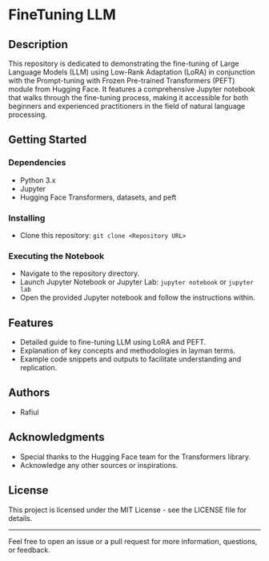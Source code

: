 # FineTuning LLM


## Description
This repository is dedicated to demonstrating the fine-tuning of Large Language Models (LLM) using Low-Rank Adaptation (LoRA) in conjunction with the Prompt-tuning with Frozen Pre-trained Transformers (PEFT) module from Hugging Face. It features a comprehensive Jupyter notebook that walks through the fine-tuning process, making it accessible for both beginners and experienced practitioners in the field of natural language processing.

## Getting Started

### Dependencies
- Python 3.x
- Jupyter
- Hugging Face Transformers, datasets, and peft


### Installing
- Clone this repository: `git clone <Repository URL>`


### Executing the Notebook
- Navigate to the repository directory.
- Launch Jupyter Notebook or Jupyter Lab: `jupyter notebook` or `jupyter lab`
- Open the provided Jupyter notebook and follow the instructions within.

## Features
- Detailed guide to fine-tuning LLM using LoRA and PEFT.
- Explanation of key concepts and methodologies in layman terms.
- Example code snippets and outputs to facilitate understanding and replication.

## Authors
- Rafiul

## Acknowledgments
- Special thanks to the Hugging Face team for the Transformers library.
- Acknowledge any other sources or inspirations.

## License
This project is licensed under the MIT License - see the LICENSE file for details.

---

Feel free to open an issue or a pull request for more information, questions, or feedback.
